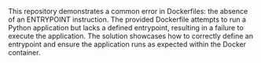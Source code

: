 This repository demonstrates a common error in Dockerfiles: the absence of an ENTRYPOINT instruction.  The provided Dockerfile attempts to run a Python application but lacks a defined entrypoint, resulting in a failure to execute the application. The solution showcases how to correctly define an entrypoint and ensure the application runs as expected within the Docker container.